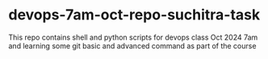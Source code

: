 # devops-7am-oct-repo-suchitra-task
This repo contains shell and python scripts for devops class Oct 2024 7am and learning some git basic and advanced command as part of the course
